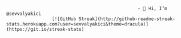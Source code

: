                                                      - 👋 Hi, I’m @sevvalyakici
                	 [![GitHub Streak](http://github-readme-streak-stats.herokuapp.com?user=sevvalyakici&theme=dracula)](https://git.io/streak-stats)

